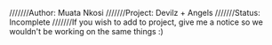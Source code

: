 ///////Author: Muata Nkosi
///////Project: Devilz + Angels
///////Status: Incomplete
///////If you wish to add to project, give me a notice so we wouldn't be working on the same things :)
